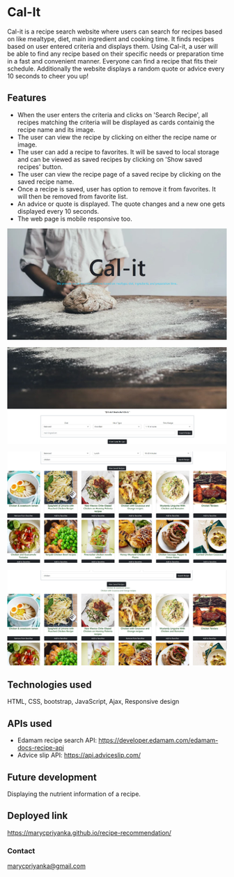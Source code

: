 # Cal-It

Cal-it is a recipe search website where users can search for recipes based on like mealtype, diet, main ingredient and cooking time. It finds recipes based on user entered criteria and displays them. Using Cal-it, a user will be able to find any recipe based on their specific needs or preparation time in a fast and convenient manner. Everyone can find a recipe that fits their schedule.  Additionally the website displays a random quote or advice every 10 seconds to cheer you up!

## Features
- When the user enters the criteria and clicks on 'Search Recipe', all recipes matching the criteria will be displayed as cards containig the recipe name and its image.
- The user can view the recipe by clicking on either the recipe name or image.
- The user can add a recipe to favorites. It will be saved to local storage and can be viewed as saved recipes by clicking on 'Show saved recipes' button. 
- The user can view the recipe page of a saved recipe by clicking on the saved recipe name.
- Once a recipe is saved, user has option to remove it from favorites. It will then be removed from favorite list.
- An advice or quote is displayed. The quote changes and a new one gets displayed every 10 seconds.
- The web page is mobile responsive too.

![screenshot1](https://github.com/marycpriyanka/recipe-recommendation/blob/main/assets/images/screenshots/headerScreenshot.JPG)

![screenshot2](https://github.com/marycpriyanka/recipe-recommendation/blob/main/assets/images/screenshots/screenshot2.JPG)

![screenshot3](https://github.com/marycpriyanka/recipe-recommendation/blob/main/assets/images/screenshots/screenshot3.JPG)

![screenshot4](https://github.com/marycpriyanka/recipe-recommendation/blob/main/assets/images/screenshots/screenshot4.JPG)

## Technologies used
HTML, CSS, bootstrap, JavaScript, Ajax, Responsive design

## APIs used
- Edamam recipe search API: https://developer.edamam.com/edamam-docs-recipe-api
- Advice slip API: https://api.adviceslip.com/

## Future development
 Displaying the nutrient information of a recipe.
 
## Deployed link
https://marycpriyanka.github.io/recipe-recommendation/

### Contact
marycpriyanka@gmail.com

